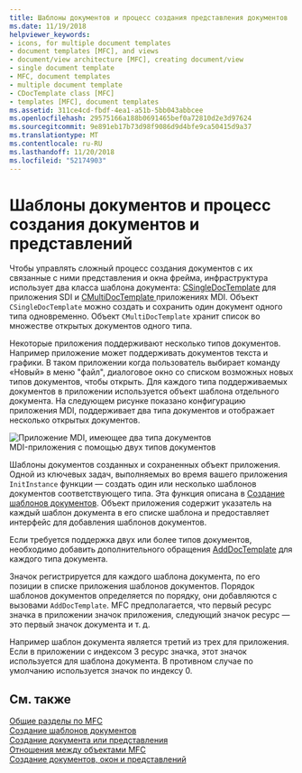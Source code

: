 ```yaml
---
title: Шаблоны документов и процесс создания представления документов
ms.date: 11/19/2018
helpviewer_keywords:
- icons, for multiple document templates
- document templates [MFC], and views
- document/view architecture [MFC], creating document/view
- single document template
- MFC, document templates
- multiple document template
- CDocTemplate class [MFC]
- templates [MFC], document templates
ms.assetid: 311ce4cd-fbdf-4ea1-a51b-5bb043abbcee
ms.openlocfilehash: 29575166a188b0691465bef0a72810d2e3d97624
ms.sourcegitcommit: 9e891eb17b73d98f9086d9d4bfe9ca50415d9a37
ms.translationtype: MT
ms.contentlocale: ru-RU
ms.lasthandoff: 11/20/2018
ms.locfileid: "52174903"
---
```

# <a name="document-templates-and-the-documentview-creation-process"></a>Шаблоны документов и процесс создания документов и представлений

Чтобы управлять сложный процесс создания документов с их связанные с ними представления и окна фрейма, инфраструктура использует два класса шаблона документа: [CSingleDocTemplate](../mfc/reference/csingledoctemplate-class.md) для приложения SDI и [CMultiDocTemplate ](../mfc/reference/cmultidoctemplate-class.md) приложениях MDI. Объект `CSingleDocTemplate` можно создать и сохранить один документ одного типа одновременно. Объект `CMultiDocTemplate` хранит список во множестве открытых документов одного типа.

Некоторые приложения поддерживают несколько типов документов. Например приложение может поддерживать документов текста и графики. В таком приложении когда пользователь выбирает команду «Новый» в меню "файл", диалоговое окно со списком возможных новых типов документов, чтобы открыть. Для каждого типа поддерживаемых документов в приложении используется объект шаблона отдельного документа. На следующем рисунке показано конфигурацию приложения MDI, поддерживает два типа документов и отображает несколько открытых документов.

![Приложение MDI, имеющее два типа документов](../mfc/media/vc387h1.gif "приложение MDI, имеющее два типа документов") <br/>
MDI-приложения с помощью двух типов документов

Шаблоны документов созданных и сохраненных объект приложения. Одной из ключевых задач, выполняемых во время вашего приложения `InitInstance` функции — создать один или несколько шаблонов документов соответствующего типа. Эта функция описана в [Создание шаблонов документов](../mfc/document-template-creation.md). Объект приложения содержит указатель на каждый шаблон документа в его списке шаблона и предоставляет интерфейс для добавления шаблонов документов.

Если требуется поддержка двух или более типов документов, необходимо добавить дополнительного обращения [AddDocTemplate](../mfc/reference/cwinapp-class.md#adddoctemplate) для каждого типа документа.

Значок регистрируется для каждого шаблона документа, по его позиции в списке приложения шаблонов документов. Порядок шаблонов документов определяется по порядку, они добавляются с вызовами `AddDocTemplate`. MFC предполагается, что первый ресурс значка в приложении значок приложения, следующий значок ресурс — это первый значок документа и т. д.

Например шаблон документа является третий из трех для приложения. Если в приложении с индексом 3 ресурс значка, этот значок используется для шаблона документа. В противном случае по умолчанию используется значок по индексу 0.

## <a name="see-also"></a>См. также

[Общие разделы по MFC](../mfc/general-mfc-topics.md)<br/>
[Создание шаблонов документов](../mfc/document-template-creation.md)<br/>
[Создание документа или представления](../mfc/document-view-creation.md)<br/>
[Отношения между объектами MFC](../mfc/relationships-among-mfc-objects.md)<br/>
[Создание документов, окон и представлений](../mfc/creating-new-documents-windows-and-views.md)

